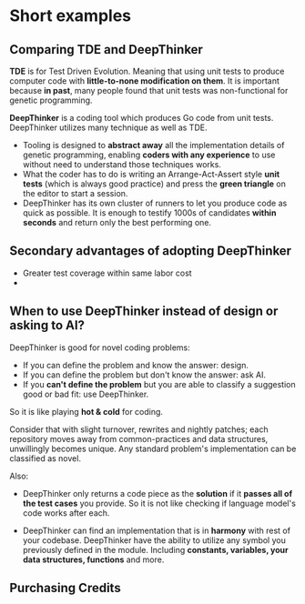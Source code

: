# Short examples

## Comparing TDE and DeepThinker

**TDE** is for Test Driven Evolution. Meaning that using unit tests to produce computer code with **little-to-none modification on them**. It is important because **in past**, many people found that unit tests was non-functional for genetic programming. 

**DeepThinker** is a coding tool which produces Go code from unit tests. DeepThinker utilizes many technique as well as TDE. 

- Tooling is designed to **abstract away** all the implementation details of genetic programming, enabling **coders with any experience** to use without need to understand those techniques works. 
- What the coder has to do is writing an Arrange-Act-Assert style **unit tests** (which is always good practice) and press the **green triangle** on the editor to start a session.
- DeepThinker has its own cluster of runners to let you produce code as quick as possible. It is enough to testify 1000s of candidates **within seconds** and return only the best performing one.

## Secondary advantages of adopting DeepThinker

- Greater test coverage within same labor cost
- 

## When to use DeepThinker instead of design or asking to AI?

DeepThinker is good for novel coding problems:

- If you can define the problem and know the answer: design. 
- If you can define the problem but don't know the answer: ask AI. 
- If you **can't define the problem** but you are able to classify a suggestion good or bad fit: use DeepThinker.

So it is like playing **hot & cold** for coding.

Consider that with slight turnover, rewrites and nightly patches; each repository moves away from common-practices and data structures, unwillingly becomes unique. Any standard problem's implementation can be classified as novel.

Also:

- DeepThinker only returns a code piece as the **solution** if it **passes all of the test cases** you provide. So it is not like checking if language model's code works after each.

- DeepThinker can find an implementation that is in **harmony** with rest of your codebase. DeepThinker have the ability to utilize any symbol you previously defined in the module. Including **constants, variables, your data structures, functions** and more.

## Purchasing Credits

